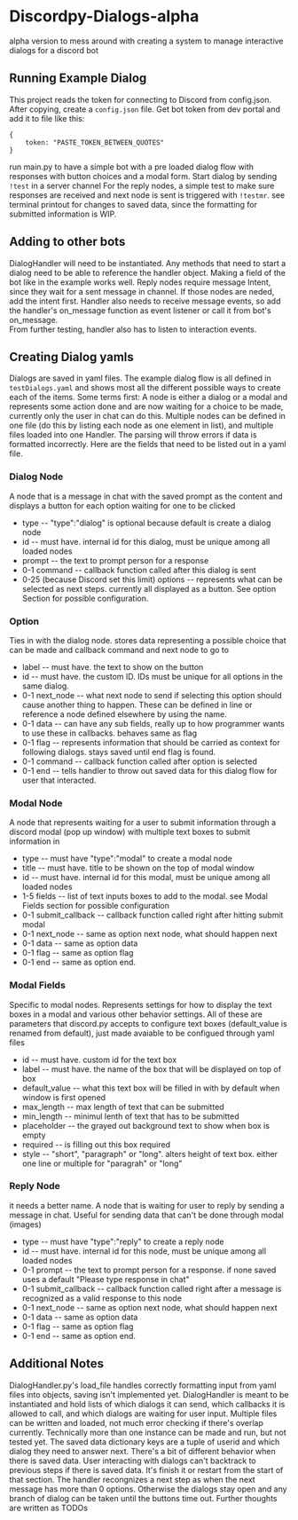 # Discordpy-Dialogs-alpha
alpha version to mess around with creating a system to manage interactive dialogs for a discord bot


## Running Example Dialog
This project reads the token for connecting to Discord from config.json. After copying, create a `config.json` file. Get bot token from dev portal and add it to file like this:
```
{
    token: "PASTE_TOKEN_BETWEEN_QUOTES"
}
```
run main.py to have a simple bot with a pre loaded dialog flow with responses with button choices and a modal form. Start dialog by sending `!test` in a server channel
For the reply nodes, a simple test to make sure responses are received and next node is sent is triggered with `!testmr`. see terminal printout for changes to saved data, since the formatting for submitted information is WIP.


## Adding to other bots
DialogHandler will need to be instantiated. Any methods that need to start a dialog need to be able to reference the handler object. Making a field of the bot like in the example works well. Reply nodes require message Intent, since they wait for a sent message in channel. If those nodes are neded, add the intent first. Handler also needs to receive message events, so add the handler's on_message function as event listener or call it from bot's on_message.  
From further testing, handler also has to listen to interaction events. 

## Creating Dialog yamls
Dialogs are saved in yaml files. The example dialog flow is all defined in `testDialogs.yaml` and shows most all the different possible ways to create each of the items. Some terms first: A node is either a dialog or a modal and represents some action done and are now waiting for a choice to be made, currently only the user in chat can do this. Multiple nodes can be defined in one file (do this by listing each node as one element in list), and multiple files loaded into one Handler. The parsing will throw errors if data is formatted incorrectly. Here are the fields that need to be listed out in a yaml file.

### Dialog Node
A node that is a message in chat with the saved prompt as the content and displays a button for each option waiting for one to be clicked
* type -- "type":"dialog" is optional because default is create a dialog node
* id  -- must have. internal id for this dialog, must be unique among all loaded nodes
* prompt -- the text to prompt person for a response
* 0-1 command -- callback function called after this dialog is sent
* 0-25 (because Discord set this limit) options -- represents what can be selected as next steps. currently all displayed as a button. See option Section for possible configuration.

### Option
Ties in with the dialog node. stores data representing a possible choice that can be made and callback command and next node to go to
* label -- must have. the text to show on the button
* id -- must have. the custom ID. IDs must be unique for all options in the same dialog. 
* 0-1 next_node -- what next node to send if selecting this option should cause another thing to happen. These can be defined in line or reference a node defined elsewhere by using the name.
* 0-1 data -- can have any sub fields, really up to how programmer wants to use these in callbacks. behaves same as flag
* 0-1 flag -- represents information that should be carried as context for following dialogs. stays saved until end flag is found.
* 0-1 command -- callback function called after option is selected
* 0-1 end -- tells handler to throw out saved data for this dialog flow for user that interacted.

### Modal Node
A node that represents waiting for a user to submit information through a discord modal (pop up window) with multiple text boxes to submit information in
* type -- must have "type":"modal" to create a modal node
* title -- must have. title to be shown on the top of modal window
* id -- must have. internal id for this modal, must be unique among all loaded nodes
* 1-5 fields -- list of text inputs boxes to add to the modal. see Modal Fields section for possible configuration
* 0-1 submit_callback -- callback function called right after hitting submit modal
* 0-1 next_node -- same as option next node, what should happen next
* 0-1 data -- same as option data
* 0-1 flag -- same as option flag
* 0-1 end -- same as option end.

### Modal Fields
Specific to modal nodes. Represents settings for how to display the text boxes in a modal and various other behavior settings. All of these are parameters that discord.py accepts to configure text boxes (default_value is renamed from default), just made avaiable to be configued through yaml files
* id -- must have. custom id for the text box
* label -- must have. the name of the box that will be displayed on top of box
* default_value -- what this text box will be filled in with by default when window is first opened
* max_length -- max length of text that can be submitted
* min_length -- minimul lenth of text that has to be submitted
* placeholder -- the grayed out background text to show when box is empty
* required -- is filling out this box required
* style -- "short", "paragraph" or "long". alters height of text box. either one line or multiple for "paragrah" or "long"

### Reply Node
it needs a better name. A node that is waiting for user to reply by sending a message in chat. Useful for sending data that can't be done through modal (images)
* type -- must have "type":"reply" to create a reply node
* id -- must have. internal id for this node, must be unique among all loaded nodes
* 0-1 prompt -- the text to prompt person for a response. if none saved uses a default "Please type response in chat"
* 0-1 submit_callback -- callback function called right after a message is recognized as a valid response to this node
* 0-1 next_node -- same as option next node, what should happen next
* 0-1 data -- same as option data
* 0-1 flag -- same as option flag
* 0-1 end -- same as option end.

## Additional Notes
DialogHandler.py's load_file handles correctly formatting input from yaml files into objects, saving isn't implemented yet.
DialogHandler is meant to be instantiated and hold lists of which dialogs it can send, which callbacks it is allowed to call, and which dialogs are waiting for user input. Multiple files can be written and loaded, not much error checking if there's overlap currently. Technically more than one instance can be made and run, but not tested yet.
The saved data dictionary keys are a tuple of userid and which dialog they need to answer next. There's a bit of different behavior when there is saved data. User interacting with dialogs can't backtrack to previous steps if there is saved data. It's finish it or restart from the start of that section. The handler recongnizes a next step as when the next message has more than 0 options. Otherwise the dialogs stay open and any branch of dialog can be taken until the buttons time out.
Further thoughts are written as TODOs